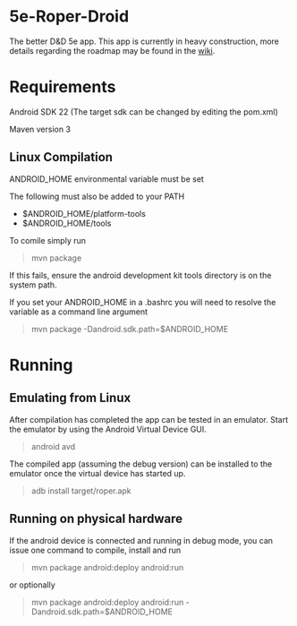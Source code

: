 # 5e-Roper-Droid
The better D&amp;D 5e app. This app is currently in heavy construction, more details regarding the roadmap may be found in the [wiki](../../wiki).

# Requirements
Android SDK 22 (The target sdk can be changed by editing the pom.xml)

Maven version 3


## Linux Compilation
ANDROID_HOME environmental variable must be set

The following must also be added to your PATH
* $ANDROID_HOME/platform-tools
* $ANDROID_HOME/tools

To comile simply run
> mvn package

If this fails, ensure the android development kit tools directory is on the system path.

If you set your ANDROID_HOME in a .bashrc you will need to resolve the variable as a command line argument
> mvn package -Dandroid.sdk.path=$ANDROID_HOME


# Running

## Emulating from Linux
After compilation has completed the app can be tested in an emulator. Start the emulator by using the Android Virtual Device GUI.

> android avd

The compiled app (assuming the debug version) can be installed to the emulator once the virtual device has started up.

> adb install target/roper.apk

## Running on physical hardware
If the android device is connected and running in debug mode, you can issue one command to compile, install and run

> mvn package android:deploy android:run

or optionally

> mvn package android:deploy android:run -Dandroid.sdk.path=$ANDROID_HOME
